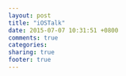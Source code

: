 ```yaml
---
layout: post
title: "iOSTalk"
date: 2015-07-07 10:31:51 +0800
comments: true
categories: 
sharing: true
footer: true
---
```

